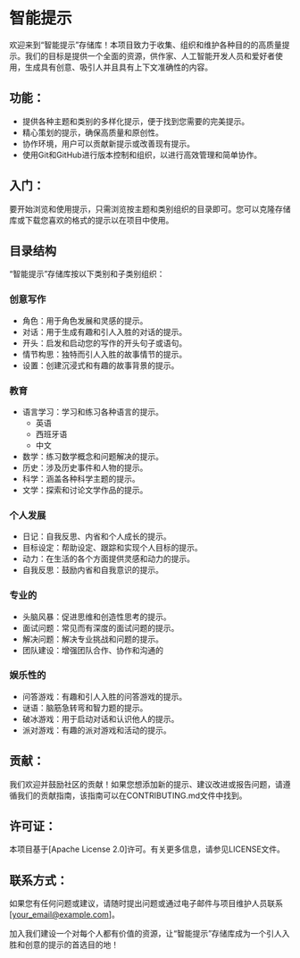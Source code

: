 # 智能提示

欢迎来到“智能提示”存储库！本项目致力于收集、组织和维护各种目的的高质量提示。我们的目标是提供一个全面的资源，供作家、人工智能开发人员和爱好者使用，生成具有创意、吸引人并且具有上下文准确性的内容。

## 功能：
- 提供各种主题和类别的多样化提示，便于找到您需要的完美提示。
- 精心策划的提示，确保高质量和原创性。
- 协作环境，用户可以贡献新提示或改善现有提示。
- 使用Git和GitHub进行版本控制和组织，以进行高效管理和简单协作。

## 入门：
要开始浏览和使用提示，只需浏览按主题和类别组织的目录即可。您可以克隆存储库或下载您喜欢的格式的提示以在项目中使用。

## 目录结构
“智能提示”存储库按以下类别和子类别组织：

### 创意写作
- 角色：用于角色发展和灵感的提示。
- 对话：用于生成有趣和引人入胜的对话的提示。
- 开头：启发和启动您的写作的开头句子或语句。
- 情节构思：独特而引人入胜的故事情节的提示。
- 设置：创建沉浸式和有趣的故事背景的提示。

### 教育
- 语言学习：学习和练习各种语言的提示。
  - 英语
  - 西班牙语
  - 中文
- 数学：练习数学概念和问题解决的提示。
- 历史：涉及历史事件和人物的提示。
- 科学：涵盖各种科学主题的提示。
- 文学：探索和讨论文学作品的提示。

### 个人发展
- 日记：自我反思、内省和个人成长的提示。
- 目标设定：帮助设定、跟踪和实现个人目标的提示。
- 动力：在生活的各个方面提供灵感和动力的提示。
- 自我反思：鼓励内省和自我意识的提示。

### 专业的
- 头脑风暴：促进思维和创造性思考的提示。
- 面试问题：常见而有深度的面试问题的提示。
- 解决问题：解决专业挑战和问题的提示。
- 团队建设：增强团队合作、协作和沟通的
### 娱乐性的
- 问答游戏：有趣和引人入胜的问答游戏的提示。
- 谜语：脑筋急转弯和智力题的提示。
- 破冰游戏：用于启动对话和认识他人的提示。
- 派对游戏：有趣的派对游戏和活动的提示。

## 贡献：
我们欢迎并鼓励社区的贡献！如果您想添加新的提示、建议改进或报告问题，请遵循我们的贡献指南，该指南可以在CONTRIBUTING.md文件中找到。

## 许可证：
本项目基于[Apache License 2.0]许可。有关更多信息，请参见LICENSE文件。

## 联系方式：
如果您有任何问题或建议，请随时提出问题或通过电子邮件与项目维护人员联系[your_email@example.com]。

加入我们建设一个对每个人都有价值的资源，让“智能提示”存储库成为一个引人入胜和创意的提示的首选目的地！
